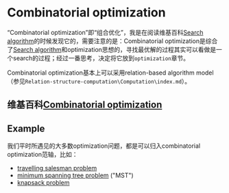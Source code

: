 # Combinatorial optimization

“Combinatorial optimization”即“组合优化”，我是在阅读维基百科[Search algorithm](https://en.wikipedia.org/wiki/Search_algorithm)的时候发现它的，需要注意的是：Combinatorial optimization是综合了[Search algorithm](https://en.wikipedia.org/wiki/Search_algorithm)和optimization思想的，寻找最优解的过程其实可以看做是一个search的过程；经过一番思考，决定将它放到`optimization`章节。

Combinatorial optimization基本上可以采用relation-based algorithm model（参见`Relation-structure-computation\Computation\index.md`）。

## 维基百科[Combinatorial optimization](https://en.wikipedia.org/wiki/Combinatorial_optimization)



## Example

我们平时所遇见的大多数optimization问题，都是可以归入combinatorial optimization范轴，比如：

- [travelling salesman problem](https://en.wikipedia.org/wiki/Travelling_salesman_problem) 
- [minimum spanning tree problem](https://en.wikipedia.org/wiki/Minimum_spanning_tree) ("MST")
- [knapsack problem](https://en.wikipedia.org/wiki/Knapsack_problem)